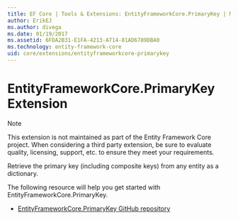 ```yaml
---
title: EF Core | Tools & Extensions: EntityFrameworkCore.PrimaryKey | Microsoft Docs
author: ErikEJ
ms.author: divega
ms.date: 01/19/2017
ms.assetid: 6FDA2B31-E1FA-4213-A714-81AD6789DBA0
ms.technology: entity-framework-core
uid: core/extensions/entityframeworkcore-primarykey
---
```


# EntityFrameworkCore.PrimaryKey Extension

> [!NOTE]  
> This extension is not maintained as part of the Entity Framework Core project. When considering a third party extension, be sure to evaluate quality, licensing, support, etc. to ensure they meet your requirements.

Retrieve the primary key (including composite keys) from any entity as a dictionary.

The following resource will help you get started with EntityFrameworkCore.PrimaryKey.
* [EntityFrameworkCore.PrimaryKey GitHub repository](https://github.com/NickStrupat/EntityFramework.PrimaryKey/)
